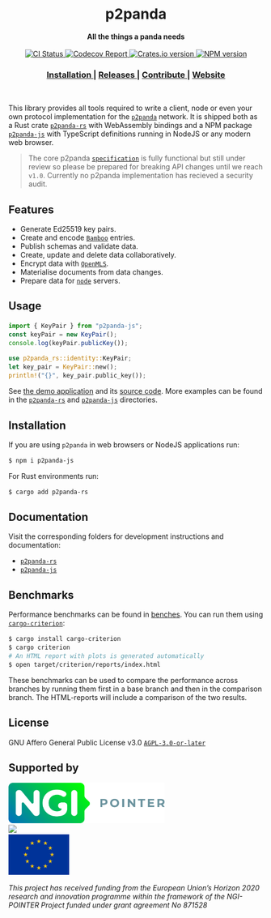 <h1 align="center">p2panda</h1>

<div align="center">
  <strong>All the things a panda needs</strong>
</div>

<br />

<div align="center">
  <!-- CI status -->
  <a href="https://github.com/p2panda/p2panda/actions">
    <img src="https://img.shields.io/github/checks-status/p2panda/p2panda/main?style=flat-square" alt="CI Status" />
  </a>
  <!-- Codecov report -->
  <a href="https://app.codecov.io/gh/p2panda/p2panda/">
    <img src="https://img.shields.io/codecov/c/gh/p2panda/p2panda?style=flat-square" alt="Codecov Report" />
  </a>
  <!-- Crates version -->
  <a href="https://crates.io/crates/p2panda-rs">
    <img src="https://img.shields.io/crates/v/p2panda-rs.svg?style=flat-square" alt="Crates.io version" />
  </a>
  <!-- NPM version -->
  <a href="https://www.npmjs.com/package/p2panda-js">
    <img src="https://img.shields.io/npm/v/p2panda-js?style=flat-square" alt="NPM version" />
  </a>
</div>

<div align="center">
  <h3>
    <a href="https://github.com/p2panda/p2panda#installation">
      Installation
    </a>
    <span> | </span>
    <a href="https://github.com/p2panda/p2panda/releases">
      Releases
    </a>
    <span> | </span>
    <a href="https://p2panda.org/about/contribute">
      Contribute
    </a>
    <span> | </span>
    <a href="https://p2panda.org">
      Website
    </a>
  </h3>
</div>

<br/>

This library provides all tools required to write a client, node or even your
own protocol implementation for the [`p2panda`] network. It is shipped both as
a Rust crate [`p2panda-rs`] with WebAssembly bindings and a NPM package
[`p2panda-js`] with TypeScript definitions running in NodeJS or any modern web
browser.

> The core p2panda [`specification`] is fully functional but still under review
> so please be prepared for breaking API changes until we reach `v1.0`.
> Currently no p2panda implementation has recieved a security audit.

[`specification`]: https://p2panda.org/specification

## Features

- Generate Ed25519 key pairs.
- Create and encode [`Bamboo`] entries.
- Publish schemas and validate data.
- Create, update and delete data collaboratively.
- Encrypt data with [`OpenMLS`].
- Materialise documents from data changes.
- Prepare data for [`node`] servers.

[`Bamboo`]: https://github.com/AljoschaMeyer/bamboo
[`node`]: https://github.com/p2panda/aquadoggo
[`OpenMLS`]: https://github.com/openmls/openmls

## Usage

```javascript
import { KeyPair } from "p2panda-js";
const keyPair = new KeyPair();
console.log(keyPair.publicKey());
```

```rust
use p2panda_rs::identity::KeyPair;
let key_pair = KeyPair::new();
println!("{}", key_pair.public_key());
```

See [the demo application](https://p2panda.org) and its [source
code](https://github.com/p2panda/zoo-adventures). More examples can be found in the
[`p2panda-rs`] and [`p2panda-js`] directories.

## Installation

If you are using `p2panda` in web browsers or NodeJS applications run:

```bash
$ npm i p2panda-js
```

For Rust environments run:

```bash
$ cargo add p2panda-rs
```

## Documentation

Visit the corresponding folders for development instructions and documentation:
- [`p2panda-rs`]
- [`p2panda-js`]

## Benchmarks

Performance benchmarks can be found in [benches](/p2panda-rs/benchmarks). You
can run them using
[`cargo-criterion`](https://crates.io/crates/cargo-criterion):

```bash
$ cargo install cargo-criterion
$ cargo criterion
# An HTML report with plots is generated automatically
$ open target/criterion/reports/index.html
```

These benchmarks  can be used to compare the performance across branches by
running them first in a base branch and then in the comparison branch. The
HTML-reports will include a comparison of the two results.

## License

GNU Affero General Public License v3.0 [`AGPL-3.0-or-later`](LICENSE)

## Supported by

<img src="https://raw.githubusercontent.com/p2panda/.github/main/assets/ngi-logo.png" width="auto" height="80px"><br />
<img src="https://raw.githubusercontent.com/p2panda/handbook/main/website/static/images/nlnet-logo.svg" width="auto" height="80px"><br />
<img src="https://raw.githubusercontent.com/p2panda/.github/main/assets/eu-flag-logo.png" width="auto" height="80px">

*This project has received funding from the European Union’s Horizon 2020
research and innovation programme within the framework of the NGI-POINTER
Project funded under grant agreement No 871528*

[`p2panda`]: https://p2panda.org
[`p2panda-rs`]: https://github.com/p2panda/p2panda/tree/main/p2panda-rs
[`p2panda-js`]: https://github.com/p2panda/p2panda/tree/main/p2panda-js
